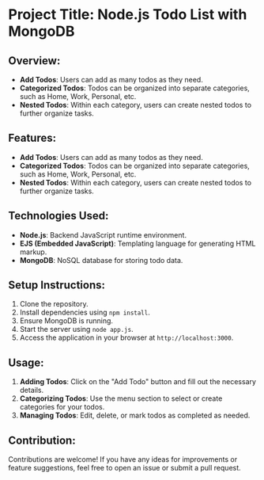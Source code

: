 # Project Title: Node.js Todo List with MongoDB

## Overview:
- **Add Todos**: Users can add as many todos as they need.
- **Categorized Todos**: Todos can be organized into separate categories, such as Home, Work, Personal, etc.
- **Nested Todos**: Within each category, users can create nested todos to further organize tasks.

## Features:
- **Add Todos**: Users can add as many todos as they need.
- **Categorized Todos**: Todos can be organized into separate categories, such as Home, Work, Personal, etc.
- **Nested Todos**: Within each category, users can create nested todos to further organize tasks.

## Technologies Used:
- **Node.js**: Backend JavaScript runtime environment.
- **EJS (Embedded JavaScript)**: Templating language for generating HTML markup.
- **MongoDB**: NoSQL database for storing todo data.

## Setup Instructions:
1. Clone the repository.
2. Install dependencies using `npm install`.
3. Ensure MongoDB is running.
4. Start the server using `node app.js`.
5. Access the application in your browser at `http://localhost:3000`.

## Usage:
1. **Adding Todos**: Click on the "Add Todo" button and fill out the necessary details.
2. **Categorizing Todos**: Use the menu section to select or create categories for your todos.
3. **Managing Todos**: Edit, delete, or mark todos as completed as needed.

## Contribution:
Contributions are welcome! If you have any ideas for improvements or feature suggestions, feel free to open an issue or submit a pull request.

